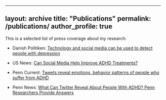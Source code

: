 
---
layout: archive
title: "Publications"
permalink: /publications/
author_profile: true
---

This is a selected list of press coverage about my research:

+ Danish Politiken: [Technology and social media can be used to detect people with depression](https://politiken.dk/viden/Tech/art6247436/Teknologi-og-sociale-medier-kan-bruges-til-at-opdage-folk-med-depression)

+ US News: [Can Social Media Help Improve ADHD Treatments?](https://health.usnews.com/health-care/patient-advice/articles/2017-12-06/can-social-media-help-improve-adhd-treatments)

+ Penn Current: [Tweets reveal emotions, behavior patterns of people who suffer from ADHD](https://penncurrent.upenn.edu/news/tweets-reveal-emotions-behavior-patterns-of-people-who-suffer-from-adhd)

+ Penn News: [What Can Twitter Reveal About People With ADHD? Penn Researchers Provide Answers](https://news.upenn.edu/news/what-can-twitter-reveal-about-people-adhd-penn-researchers-provide-answers)
